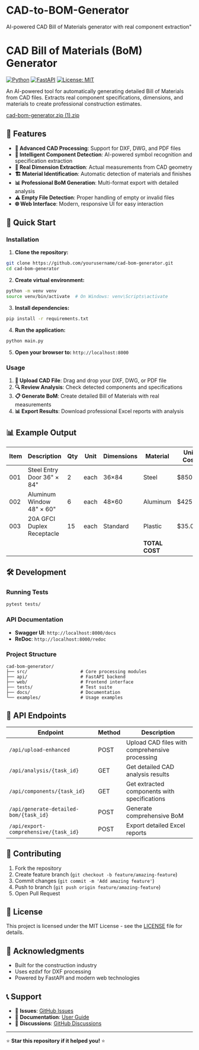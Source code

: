# CAD-to-BOM-Generator
AI-powered CAD Bill of Materials generator with real component extraction"
# CAD Bill of Materials (BoM) Generator

[![Python](https://img.shields.io/badge/python-3.9+-blue.svg)](https://www.python.org/downloads/)
[![FastAPI](https://img.shields.io/badge/FastAPI-0.104.1-green.svg)](https://fastapi.tiangolo.com/)
[![License: MIT](https://img.shields.io/badge/License-MIT-yellow.svg)](https://opensource.org/licenses/MIT)

An AI-powered tool for automatically generating detailed Bill of Materials from CAD files. Extracts real component specifications, dimensions, and materials to create professional construction estimates.

[cad-bom-generator.zip (1).zip](https://github.com/user-attachments/files/22636990/cad-bom-generator.zip.1.zip)


## 🌟 Features

- **🔧 Advanced CAD Processing**: Support for DXF, DWG, and PDF files
- **🤖 Intelligent Component Detection**: AI-powered symbol recognition and specification extraction  
- **📏 Real Dimension Extraction**: Actual measurements from CAD geometry
- **🏗️ Material Identification**: Automatic detection of materials and finishes
- **📊 Professional BoM Generation**: Multi-format export with detailed analysis
- **⚠️ Empty File Detection**: Proper handling of empty or invalid files
- **🌐 Web Interface**: Modern, responsive UI for easy interaction

## 🚀 Quick Start

### Installation

1. **Clone the repository:**
```bash
git clone https://github.com/yourusername/cad-bom-generator.git
cd cad-bom-generator
```

2. **Create virtual environment:**
```bash
python -m venv venv
source venv/bin/activate  # On Windows: venv\Scripts\activate
```

3. **Install dependencies:**
```bash
pip install -r requirements.txt
```

4. **Run the application:**
```bash
python main.py
```

5. **Open your browser to:** `http://localhost:8000`

### Usage

1. **📁 Upload CAD File**: Drag and drop your DXF, DWG, or PDF file
2. **🔍 Review Analysis**: Check detected components and specifications  
3. **📋 Generate BoM**: Create detailed Bill of Materials with real measurements
4. **📊 Export Results**: Download professional Excel reports with analysis

## 📊 Example Output

| Item | Description | Qty | Unit | Dimensions | Material | Unit Cost | Total Cost |
|------|-------------|-----|------|------------|----------|-----------|------------|
| 001 | Steel Entry Door 36" × 84" | 2 | each | 36×84 | Steel | $850.00 | $1,700.00 |
| 002 | Aluminum Window 48" × 60" | 6 | each | 48×60 | Aluminum | $425.00 | $2,550.00 |
| 003 | 20A GFCI Duplex Receptacle | 15 | each | Standard | Plastic | $35.00 | $525.00 |
| | | | | | **TOTAL COST** | | **$4,775.00** |

## 🛠️ Development

### Running Tests
```bash
pytest tests/
```

### API Documentation
- **Swagger UI**: `http://localhost:8000/docs`
- **ReDoc**: `http://localhost:8000/redoc`

### Project Structure
```
cad-bom-generator/
├── src/                    # Core processing modules
├── api/                    # FastAPI backend
├── web/                    # Frontend interface
├── tests/                  # Test suite
├── docs/                   # Documentation
└── examples/               # Usage examples
```

## 🔧 API Endpoints

| Endpoint | Method | Description |
|----------|--------|-------------|
| `/api/upload-enhanced` | POST | Upload CAD files with comprehensive processing |
| `/api/analysis/{task_id}` | GET | Get detailed CAD analysis results |
| `/api/components/{task_id}` | GET | Get extracted components with specifications |
| `/api/generate-detailed-bom/{task_id}` | POST | Generate comprehensive BoM |
| `/api/export-comprehensive/{task_id}` | POST | Export detailed Excel reports |

## 🤝 Contributing

1. Fork the repository
2. Create feature branch (`git checkout -b feature/amazing-feature`)
3. Commit changes (`git commit -m 'Add amazing feature'`)
4. Push to branch (`git push origin feature/amazing-feature`)
5. Open Pull Request

## 📝 License

This project is licensed under the MIT License - see the [LICENSE](LICENSE) file for details.

## 🙏 Acknowledgments

- Built for the construction industry
- Uses ezdxf for DXF processing
- Powered by FastAPI and modern web technologies

## 📞 Support

- 🐛 **Issues**: [GitHub Issues](https://github.com/yourusername/cad-bom-generator/issues)
- 📖 **Documentation**: [User Guide](docs/user_guide.md)
- 💬 **Discussions**: [GitHub Discussions](https://github.com/yourusername/cad-bom-generator/discussions)

---

⭐ **Star this repository if it helped you!** ⭐
